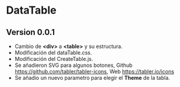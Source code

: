 # DataTable

## Version 0.0.1
+ Cambio de __\<div>__ a __\<table>__ y su estructura.
+ Modificación del dataTable.css.
+ Modificación del CreateTable.js.
+ Se añadieron SVG para algunos botones, Github https://github.com/tabler/tabler-icons, Web https://tabler.io/icons
+ Se añadio un nuevo parametro para elegir el __Theme__ de la tabla.